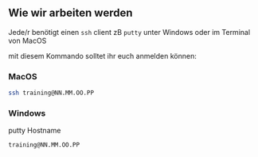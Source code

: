 ## Wie wir arbeiten werden

Jede/r benötigt einen `ssh` client zB `putty` unter Windows oder im Terminal von MacOS

mit diesem Kommando solltet ihr euch anmelden können:

### MacOS

```bash
ssh training@NN.MM.OO.PP
```

### Windows

putty Hostname

```bash
training@NN.MM.OO.PP
```
